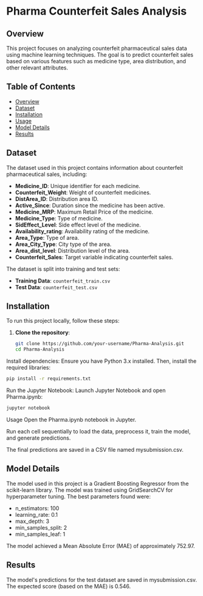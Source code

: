 # Pharma Counterfeit Sales Analysis

## Overview
This project focuses on analyzing counterfeit pharmaceutical sales data using machine learning techniques. The goal is to predict counterfeit sales based on various features such as medicine type, area distribution, and other relevant attributes.

## Table of Contents
- [Overview](#overview)
- [Dataset](#dataset)
- [Installation](#installation)
- [Usage](#usage)
- [Model Details](#model-details)
- [Results](#results)

## Dataset
The dataset used in this project contains information about counterfeit pharmaceutical sales, including:
- **Medicine_ID**: Unique identifier for each medicine.
- **Counterfeit_Weight**: Weight of counterfeit medicines.
- **DistArea_ID**: Distribution area ID.
- **Active_Since**: Duration since the medicine has been active.
- **Medicine_MRP**: Maximum Retail Price of the medicine.
- **Medicine_Type**: Type of medicine.
- **SidEffect_Level**: Side effect level of the medicine.
- **Availability_rating**: Availability rating of the medicine.
- **Area_Type**: Type of area.
- **Area_City_Type**: City type of the area.
- **Area_dist_level**: Distribution level of the area.
- **Counterfeit_Sales**: Target variable indicating counterfeit sales.

The dataset is split into training and test sets:
- **Training Data**: `counterfeit_train.csv`
- **Test Data**: `counterfeit_test.csv`

## Installation
To run this project locally, follow these steps:

1. **Clone the repository**:
   ```bash
   git clone https://github.com/your-username/Pharma-Analysis.git
   cd Pharma-Analysis
    ```
Install dependencies:
Ensure you have Python 3.x installed. Then, install the required libraries:

 ```bash
pip install -r requirements.txt
 ```

Run the Jupyter Notebook:
Launch Jupyter Notebook and open Pharma.ipynb:

 ```bash
jupyter notebook
 ```
Usage
Open the Pharma.ipynb notebook in Jupyter.

Run each cell sequentially to load the data, preprocess it, train the model, and generate predictions.

The final predictions are saved in a CSV file named mysubmission.csv.

## Model Details
The model used in this project is a Gradient Boosting Regressor from the scikit-learn library. The model was trained using GridSearchCV for hyperparameter tuning. The best parameters found were:

- n_estimators: 100
- learning_rate: 0.1
- max_depth: 3
- min_samples_split: 2
- min_samples_leaf: 1

The model achieved a Mean Absolute Error (MAE) of approximately 752.97.

## Results
The model's predictions for the test dataset are saved in mysubmission.csv. The expected score (based on the MAE) is 0.546.
